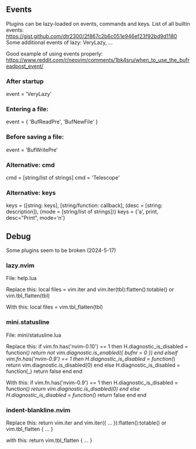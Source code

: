 

## Events

Plugins can be lazy-loaded on events, commands and keys.
List of all builtin events:
https://gist.github.com/dtr2300/2f867c2b6c051e946ef23f92bd9d1180
Some additional events of lazy: VeryLazy, ...

Good example of using events properly:
https://www.reddit.com/r/neovim/comments/1bk4sru/when_to_use_the_bufreadpost_event/

### After startup
event = 'VeryLazy'

### Entering a file:
event = { 'BufReadPre', 'BufNewFile' }

### Before saving a file:
event = 'BufWritePre'

### Alternative: cmd
cmd = [string/list of strings]
cmd = 'Telescope'

### Alternative: keys
keys = {[string: keys], [string/function: callback], (desc = [string: description]), (mode = [string/list of strings])}
keys = {'<leader>a', print, desc="Print", mode='n'}

## Debug

Some plugins seem to be broken (2024-5-17)

### lazy.nvim

File: help.lua

Replace this:
local files = vim.iter and vim.iter(tbl):flatten():totable() or vim.tbl_flatten(tbl)

With this:
local files = vim.tbl_flatten(tbl)


### mini.statusline

File: mini/statusline.lua

Replace this:
if vim.fn.has('nvim-0.10') == 1 then
  H.diagnostic_is_disabled = function(_) return not vim.diagnostic.is_enabled({ bufnr = 0 }) end
elseif vim.fn.has('nvim-0.9') == 1 then
  H.diagnostic_is_disabled = function(_) return vim.diagnostic.is_disabled(0) end
else
  H.diagnostic_is_disabled = function(_) return false end
end

With this:
if vim.fn.has('nvim-0.9') == 1 then
  H.diagnostic_is_disabled = function(_) return vim.diagnostic.is_disabled(0) end
else
  H.diagnostic_is_disabled = function(_) return false end
end

### indent-blankline.nvim

Replace this:
return vim.iter and vim.iter({ ... }):flatten():totable() or vim.tbl_flatten { ... }

with this:
return vim.tbl_flatten { ... }
